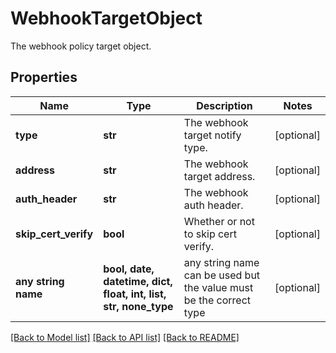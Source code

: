 # WebhookTargetObject

The webhook policy target object.

## Properties
Name | Type | Description | Notes
------------ | ------------- | ------------- | -------------
**type** | **str** | The webhook target notify type. | [optional] 
**address** | **str** | The webhook target address. | [optional] 
**auth_header** | **str** | The webhook auth header. | [optional] 
**skip_cert_verify** | **bool** | Whether or not to skip cert verify. | [optional] 
**any string name** | **bool, date, datetime, dict, float, int, list, str, none_type** | any string name can be used but the value must be the correct type | [optional]

[[Back to Model list]](../README.md#documentation-for-models) [[Back to API list]](../README.md#documentation-for-api-endpoints) [[Back to README]](../README.md)


